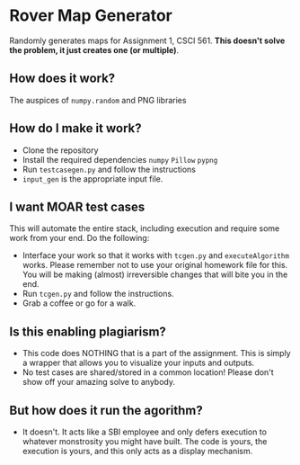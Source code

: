 # Rover Map Generator

Randomly generates maps for Assignment 1, CSCI 561. **This doesn't solve the problem, it just creates one (or multiple)**.

## How does it work?

The auspices of `numpy.random` and PNG libraries

## How do I make it work?

* Clone the repository
* Install the required dependencies `numpy` `Pillow` `pypng`
* Run `testcasegen.py` and follow the instructions
* `input_gen` is the appropriate input file.

## I want MOAR test cases

This will automate the entire stack, including execution and require some work from your end. Do the following:

* Interface your work so that it works with `tcgen.py` and `executeAlgorithm` works. Please remember not to use your original homework file for this. You will be making (almost) irreversible changes that will bite you in the end.
* Run `tcgen.py` and follow the instructions.
* Grab a coffee or go for a walk.

## Is this enabling plagiarism?

* This code does NOTHING that is a part of the assignment. This is simply a wrapper that allows you to visualize your inputs and outputs.
* No test cases are shared/stored in a common location! Please don't show off your amazing solve to anybody.

## But how does it run the agorithm?

* It doesn't. It acts like a SBI employee and only defers execution to whatever monstrosity you might have built. The code is yours, the execution is yours, and this only acts as a display mechanism.